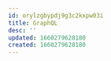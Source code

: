 ```yaml
---
id: orylzgbypdj9g3c2kxpw03i
title: GraphQL
desc: ''
updated: 1660279628180
created: 1660279628180
---
```


